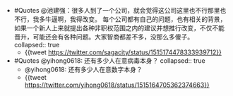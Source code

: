 - #Quotes @池建强：很多人到了一个公司，就会觉得这公司这里也不行那里也不行，我多牛逼啊，我得改变。 每个公司都有自己的问题，也有相关的背景，如果一个新人上来就提出各种非职权范围之内的建议并想推行改变，不仅不能晋升，可能还会有各种问题。大家智商都差不多，没那么多傻子。
  collapsed:: true
	- {{tweet https://twitter.com/sagacity/status/1515174478333939712}}
- #Quotes @yihong0618: 还有多少人在意病毒本身？
  collapsed:: true
	- @yihong0618: 还有多少人在意数字本身？
	- {{tweet https://twitter.com/yihong0618/status/1515164705362374663}}